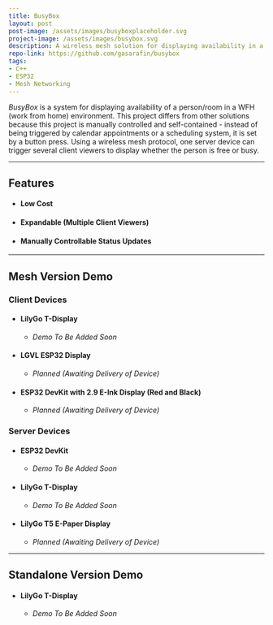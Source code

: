 ```yaml
---
title: BusyBox
layout: post
post-image: /assets/images/busyboxplaceholder.svg
project-image: /assets/images/busybox.svg
description: A wireless mesh solution for displaying availability in a WFH environment.
repo-link: https://github.com/gasarafin/busybox
tags:
- C++
- ESP32
- Mesh Networking
---
```


*BusyBox* is a system for displaying availability of a person/room in a WFH (work from home) environment. This project differs from other solutions because this project is manually controlled and self-contained - instead of being triggered by calendar appointments or a scheduling system, it is set by a button press. Using a wireless mesh protocol, one server device can trigger several client viewers to display whether the person is free or busy.

---

## Features
- #### Low Cost
- #### Expandable (Multiple Client Viewers)
- #### Manually Controllable Status Updates

---

## Mesh Version Demo

### Client Devices

* #### LilyGo T-Display

  * _Demo To Be Added Soon_

* #### LGVL ESP32 Display

  * _Planned (Awaiting Delivery of Device)_

* #### ESP32 DevKit with 2.9 E-Ink Display (Red and Black)

  * _Planned (Awaiting Delivery of Device)_

### Server Devices

* #### ESP32 DevKit

  * _Demo To Be Added Soon_

* #### LilyGo T-Display

  * _Demo To Be Added Soon_

* #### LilyGo T5 E-Paper Display

  * _Planned (Awaiting Delivery of Device)_

---

## Standalone Version Demo

* #### LilyGo T-Display

  * _Demo To Be Added Soon_
